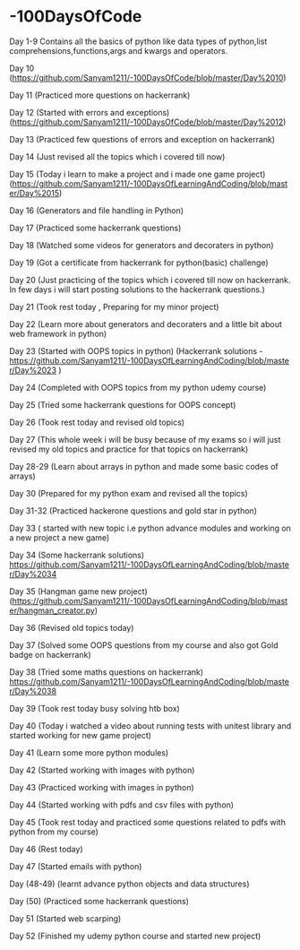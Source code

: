 # -100DaysOfCode

Day 1-9 
Contains all the basics of python like data types of python,list comprehensions,functions,args and kwargs and operators.

Day 10 (https://github.com/Sanyam1211/-100DaysOfCode/blob/master/Day%2010)

Day 11 (Practiced more questions on hackerrank)

Day 12 (Started with errors and exceptions) 
(https://github.com/Sanyam1211/-100DaysOfCode/blob/master/Day%2012)

Day 13 (Practiced few questions of errors and exception on hackerrank)

Day 14  (Just revised all the topics which i covered till now)

Day 15  (Today i learn to make a project and i made one game project)
         (https://github.com/Sanyam1211/-100DaysOfLearningAndCoding/blob/master/Day%2015)

Day 16 (Generators and file handling in Python)

Day 17 (Practiced some hackerrank questions)

Day 18 (Watched some videos for generators and decoraters in python)

Day 19 (Got a certificate from hackerrank for python(basic) challenge)

Day 20 (Just practicing of the topics which i covered till now on hackerrank.
        In few days i will start posting solutions to the hackerrank questions.)
     
Day 21 (Took rest today , Preparing for my minor project)

Day 22 (Learn more about generators and decoraters and a little bit about web framework in python)

Day 23 (Started with OOPS topics in python)
        (Hackerrank solutions - https://github.com/Sanyam1211/-100DaysOfLearningAndCoding/blob/master/Day%2023 )
        
Day 24 (Completed with OOPS topics from my python udemy course)

Day 25 (Tried some hackerrank questions for OOPS concept)

Day 26 (Took rest today and revised old topics)

Day 27 (This whole week i will be busy because of my exams so i will just revised my old topics and practice for that topics on hackerrank)

Day 28-29 (Learn about arrays in python and made some basic codes of arrays)

Day 30  (Prepared for my python exam and revised all the topics)

Day 31-32 (Practiced hackerone questions and gold star in python)

Day 33 ( started with new topic i.e python advance modules and working on a new project a new game)

Day 34 (Some hackerrank solutions)
https://github.com/Sanyam1211/-100DaysOfLearningAndCoding/blob/master/Day%2034

Day 35 (Hangman game new project)(https://github.com/Sanyam1211/-100DaysOfLearningAndCoding/blob/master/hangman_creator.py)

Day 36 (Revised old topics today)

Day 37 (Solved some OOPS questions from my course and also got Gold badge on hackerrank)
 
Day 38 (Tried some maths questions on hackerrank)
https://github.com/Sanyam1211/-100DaysOfLearningAndCoding/blob/master/Day%2038

Day 39 (Took rest today busy solving htb box)

Day 40 (Today i watched a video about running tests with unitest library and started working for new game project)

Day 41 (Learn some more python modules)

Day 42 (Started working with images with python)

Day 43 (Practiced working with images in python)

Day 44 (Started working with pdfs and csv files with python)

Day 45 (Took rest today and practiced some questions related to pdfs with python from my course)

Day 46 (Rest today)

Day 47 (Started emails with python)

Day (48-49) (learnt advance python objects and data structures)

Day (50) (Practiced some hackerrank questions)

Day 51 (Started web scarping)

Day 52 (Finished my udemy python course and started new project)
